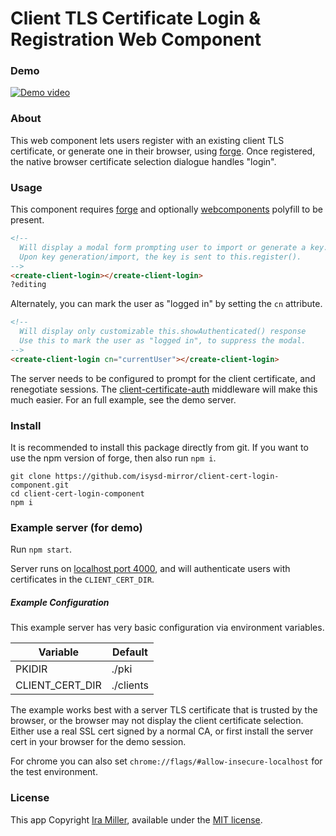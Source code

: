 # Client TLS Certificate Login & Registration Web Component

### Demo

[![Demo video](https://raw.githubusercontent.com/isysd-mirror/mtls-auth-example/isysd/videos/demo.gif)](https://www.youtube.com/embed/GVVUmgh5GsU)

### About

This web component lets users register with an existing client TLS certificate, or generate one in their browser, using [forge](https://github.com/digitalbazaar/forge). Once registered, the native browser certificate selection dialogue handles "login".

### Usage

This component requires [forge](https://github.com/digitalbazaar/forge) and optionally [webcomponents](https://github.com/webcomponents/webcomponentsjs) polyfill to be present.

<!--
```
<custom-element-demo>
  <template>
    <script src="https://unpkg.com/forge@2.3.0/forge.js"></script>
    <script src="component.js"></script>
    <next-code-block></next-code-block>
  </template>
</custom-element-demo>
```
-->
```html
<!--
  Will display a modal form prompting user to import or generate a key.
  Upon key generation/import, the key is sent to this.register().
-->
<create-client-login></create-client-login>
?editing
```

Alternately, you can mark the user as "logged in" by setting the `cn` attribute.

<!--
```
<custom-element-demo>
  <template>
    <script src="https://unpkg.com/forge@2.3.0/forge.js"></script>
    <script src="component.js"></script>
    <next-code-block></next-code-block>
  </template>
</custom-element-demo>
```
-->
```html
<!--
  Will display only customizable this.showAuthenticated() response
  Use this to mark the user as "logged in", to suppress the modal.
-->
<create-client-login cn="currentUser"></create-client-login>
```

The server needs to be configured to prompt for the client certificate, and renegotiate sessions. The [client-certificate-auth](https://github.com/isysd-mirror/client-certificate-auth) middleware will make this much easier. For an full example, see the demo server.

### Install

It is recommended to install this package directly from git. If you want to use the npm version of forge, then also run `npm i`.

```
git clone https://github.com/isysd-mirror/client-cert-login-component.git
cd client-cert-login-component
npm i
```

### Example server (for demo)

Run `npm start`.

Server runs on [localhost port 4000](https://localhost:4000), and will authenticate users with certificates in the `CLIENT_CERT_DIR`.

##### Example Configuration

This example server has very basic configuration via environment variables.

| Variable | Default |
|----------|---------|
| PKIDIR   | ./pki   |
| CLIENT_CERT_DIR | ./clients |

The example works best with a server TLS certificate that is trusted by the browser, or the browser may not display the client certificate selection. Either use a real SSL cert signed by a normal CA, or first install the server cert in your browser for the demo session.

For chrome you can also set `chrome://flags/#allow-insecure-localhost` for the test environment.

### License

This app Copyright [Ira Miller](https://iramiller.com), available under the [MIT license](/LICENSE).
